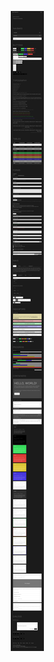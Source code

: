 <p align="center">
    <img src="https://raw.githubusercontent.com/Maxattax97/bootswatch/master/minimax_screenshot.png" alt="Minimax: A theme for minimalists" />
</p>
